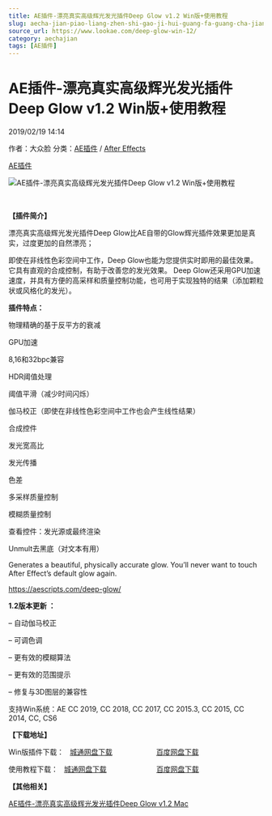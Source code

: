 ```yaml
---
title: AE插件-漂亮真实高级辉光发光插件Deep Glow v1.2 Win版+使用教程
slug: aecha-jian-piao-liang-zhen-shi-gao-ji-hui-guang-fa-guang-cha-jian-deep-glow-v1-2-winban-shi-yong-jiao-cheng
source_url: https://www.lookae.com/deep-glow-win-12/
category: aechajian
tags: [AE插件]
---
```

# AE插件-漂亮真实高级辉光发光插件Deep Glow v1.2 Win版+使用教程

2019/02/19 14:14

作者：大众脸
分类：[AE插件](https://www.lookae.com/after-effects/aechajian/) / [After Effects](https://www.lookae.com/after-effects/)

[AE插件](https://www.lookae.com/tag/ae%e6%8f%92%e4%bb%b6/)

![AE插件-漂亮真实高级辉光发光插件Deep Glow v1.2 Win版+使用教程](https://www.lookae.com/wp-content/uploads/2019/01/Deep-Glow.jpg "AE插件-漂亮真实高级辉光发光插件Deep Glow v1.2 Win版+使用教程-LookAE.com")

﻿

**【插件简介】**

漂亮真实高级辉光发光插件Deep Glow比AE自带的Glow辉光插件效果更加是真实，过度更加的自然漂亮；

即使在非线性色彩空间中工作，Deep Glow也能为您提供实时即用的最佳效果。 它具有直观的合成控制，有助于改善您的发光效果。 Deep Glow还采用GPU加速速度，并具有方便的高采样和质量控制功能，也可用于实现独特的结果（添加颗粒状或风格化的发光）。

**插件特点：**

物理精确的基于反平方的衰减

GPU加速

8,16和32bpc兼容

HDR阈值处理

阈值平滑（减少时间闪烁）

伽马校正（即使在非线性色彩空间中工作也会产生线性结果）

合成控件

发光宽高比

发光传播

色差

多采样质量控制

模糊质量控制

查看控件：发光源或最终渲染

Unmult去黑底（对文本有用）

Generates a beautiful, physically accurate glow. You’ll never want to touch After Effect’s default glow again.

https://aescripts.com/deep-glow/

**1.2版本更新 ：**

– 自动伽马校正

– 可调色调

– 更有效的模糊算法

– 更有效的范围提示

– 修复与3D图层的兼容性

支持Win系统：AE CC 2019, CC 2018, CC 2017, CC 2015.3, CC 2015, CC 2014, CC, CS6

**【下载地址】**

Win版插件下载：   [城通网盘下载](https://lookae.ctfile.com/fs/680462-337502562)                      [百度网盘下载](https://pan.baidu.com/s/1FSfgbwCs_m3LA5RujrqbFw)

使用教程下载：   [城通网盘下载](https://lookae.ctfile.com/fs/680462-328767396)                         [百度网盘下载](https://pan.baidu.com/s/1JDjE2_TJ_7Ebph8iWY2emw)

**【其他相关】**

[AE插件-漂亮真实高级辉光发光插件Deep Glow v1.2 Mac](https://www.lookae.com/deep-glow-12mac/)
